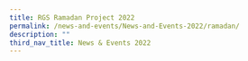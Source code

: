 ```yaml
---
title: RGS Ramadan Project 2022
permalink: /news-and-events/News-and-Events-2022/ramadan/
description: ""
third_nav_title: News & Events 2022
---
```

